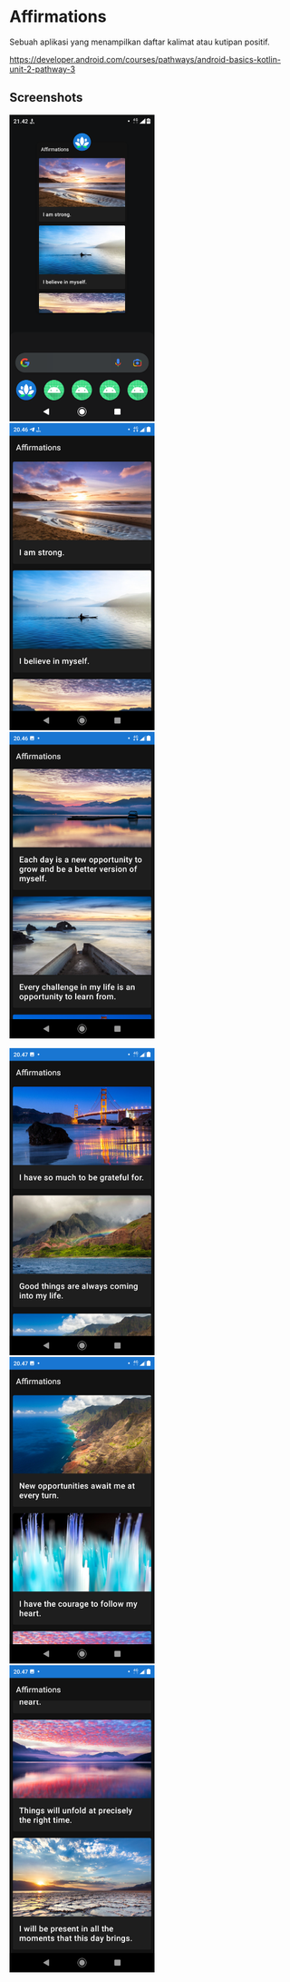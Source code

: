 # Affirmations
Sebuah aplikasi yang menampilkan daftar kalimat atau kutipan positif.

https://developer.android.com/courses/pathways/android-basics-kotlin-unit-2-pathway-3

## Screenshots
<img src="assets/AffirmationsLogo.png"
width="256">&nbsp;&nbsp;&nbsp;
<img src="assets/1.png"
width="256">&nbsp;&nbsp;&nbsp;
<img src="assets/2.png"
width="256">&nbsp;&nbsp;&nbsp;

<img src="assets/3.png"
width="256">&nbsp;&nbsp;&nbsp;
<img src="assets/4.png"
width="256">&nbsp;&nbsp;&nbsp;
<img src="assets/5.png"
width="256">&nbsp;&nbsp;&nbsp;
